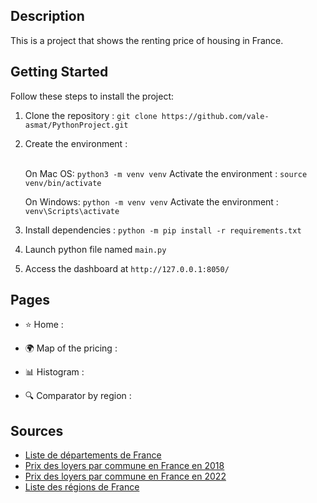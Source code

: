 ## Description

This is a project that shows the renting price of housing in France.

## Getting Started

Follow these steps to install  the project:

1. Clone the repository : `git clone https://github.com/vale-asmat/PythonProject.git`
2. Create the environment :<br><br>


    On Mac OS: `python3 -m venv venv`
    Activate the environment : `source venv/bin/activate`<br>

    On Windows: `python -m venv venv`
    Activate the environment : `venv\Scripts\activate`<br>

3. Install dependencies : `python -m pip install -r requirements.txt`

4. Launch python file named `main.py`

5. Access the dashboard at `http://127.0.0.1:8050/`


## Pages

- ⭐ Home :
      
- 🌍 Map of the pricing :
    
- 📊 Histogram :
      
- 🔍 Comparator by region :
      

## Sources

- [Liste de départements de France](https://www.data.gouv.fr/fr/datasets/departements-de-france/)
- [Prix des loyers par commune en France en 2018](https://www.data.gouv.fr/fr/datasets/carte-des-loyers-indicateurs-de-loyers-dannonce-par-commune-en-2018/#/resources)
- [Prix des loyers par commune en France en 2022](https://www.data.gouv.fr/fr/datasets/carte-des-loyers-indicateurs-de-loyers-dannonce-par-commune-en-2022/#/resources)
- [Liste des régions de France](https://www.insee.fr/fr/information/3363419#titre-bloc-26)
